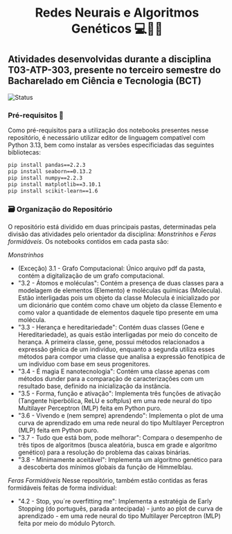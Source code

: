 # <p align= "center"> **Redes Neurais e Algoritmos Genéticos** 💻🧠🧬 </p>
## Atividades desenvolvidas durante a disciplina T03-ATP-303, presente no terceiro semestre do Bacharelado em Ciência e Tecnologia (BCT)
![Status](https://img.shields.io/static/v1?label=STATUS&message=EM%20DESENVOLVIMENTO&color=RED&style=for-the-badge)

### Pré-requisitos 📄
Como pré-requisitos para a utilização dos notebooks presentes nesse repositório, é necessário utilizar editor de linguagem compatível com Python 3.13, bem como instalar as versões especificiadas das seguintes bibliotecas:
```bash
pip install pandas==2.2.3
pip install seaborn==0.13.2
pip install numpy==2.2.3
pip install matplotlib==3.10.1
pip install scikit-learn==1.6
```

### 🗃️ Organização do Repositório
O repositório está dividido em duas principais pastas, determinadas pela divisão das atividades pelo orientador da disciplina: <em>Monstrinhos</em> e <em>Feras formidáveis</em>.
Os notebooks contidos em cada pasta são:

<em>Monstrinhos</em>

* (Exceção) 3.1 - Grafo Computacional: Único arquivo pdf da pasta, contém a digitalização de um grafo computacional.
* "3.2 - Átomos e moléculas": Contém a presença de duas classes para a modelagem de elementos (Elemento) e moléculas químicas (Molecula). Estão interligadas pois um objeto da classe Molecula é inicializado por um dicionário que contém como chave um objeto da classe Elemento e como valor a quantidade de elementos daquele tipo presente em uma molécula.
* "3.3 - Herança e hereditariedade": Contém duas classes (Gene e Hereditariedade), as quais estão interligadas por meio do conceito de herança. A primeira classe, gene, possui métodos relacionados a expressão gênica de um indivíduo, enquanto a segunda utiliza esses métodos para compor uma classe que analisa a expressão fenotípica de um indivíduo com base em seus progenitores.
* "3.4 - É magia E nanotecnologia": Contém uma classe apenas com métodos dunder para a comparação de caracterizações com um resultado base, definido na inicialização da instância.
* "3.5 - Forma, função e ativação": Implementa três funções de ativação (Tangente hiperbólica, ReLU e softplus) em uma rede neural do tipo Multilayer Perceptron (MLP) feita em Python puro.
* "3.6 - Vivendo e (nem sempre) aprendendo": Implementa o plot de uma curva de aprendizado em uma rede neural do tipo Multilayer Perceptron (MLP) feita em Python puro.
* "3.7 - Tudo que está bom, pode melhorar": Compara o desempenho de três tipos de algoritmos (busca aleatória, busca em grade e algoritmo genético) para a resolução do problema das caixas binárias.
* "3.8 - Minimamente aceitável": Implementa um algoritmo genético para a descoberta dos mínimos globais da função de Himmelblau.

  
<em>Feras Formidáveis</em>
Nesse repositório, também estão contidas as feras formidáveis feitas de forma individual:
* "4.2 - Stop, you´re overfitting me": Implementa a estratégia de Early Stopping (do português, parada antecipada) - junto ao plot de curva de aprendizado - em uma rede neural do tipo Multilayer Perceptron (MLP) feita por meio do módulo Pytorch. 


